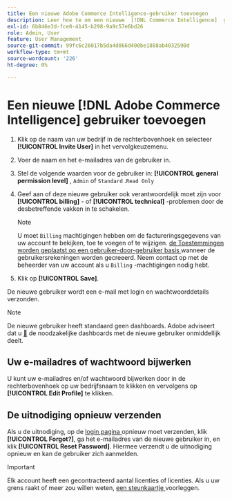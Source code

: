 ```yaml
---
title: Een nieuwe Adobe Commerce Intelligence-gebruiker toevoegen
description: Leer hoe te om een nieuwe  [!DNL Commerce Intelligence]  gebruiker toe te voegen en hoe te om uw gebruikersnaam of wachtwoord bij te werken.
exl-id: 6b846e3d-fce0-4145-b298-9a9c57e6bd26
role: Admin, User
feature: User Management
source-git-commit: 99fc6c26017b5da4d066d400be1888ab4032590d
workflow-type: tm+mt
source-wordcount: '226'
ht-degree: 0%

---
```


# Een nieuwe [!DNL Adobe Commerce Intelligence] gebruiker toevoegen

1. Klik op de naam van uw bedrijf in de rechterbovenhoek en selecteer **[!UICONTROL Invite User]** in het vervolgkeuzemenu.
1. Voer de naam en het e-mailadres van de gebruiker in.
1. Stel de volgende waarden voor de gebruiker in: **[!UICONTROL general permission level]** , `Admin` of `Standard` .`Read Only`
1. Geef aan of deze nieuwe gebruiker ook verantwoordelijk moet zijn voor **[!UICONTROL billing]** - of **[!UICONTROL technical]** -problemen door de desbetreffende vakken in te schakelen.

   >[!NOTE]
   >
   >U moet `Billing` machtigingen hebben om de factureringsgegevens van uw account te bekijken, toe te voegen of te wijzigen. [ de Toestemmingen worden geplaatst op een gebruiker-door-gebruiker basis ](../../administrator/user-management/user-management.md) wanneer de gebruikersrekeningen worden gecreeerd. Neem contact op met de beheerder van uw account als u `Billing` -machtigingen nodig hebt.

1. Klik op **[!UICONTROL Save]**.

De nieuwe gebruiker wordt een e-mail met login en wachtwoorddetails verzonden.

>[!NOTE]
>
>De nieuwe gebruiker heeft standaard geen dashboards. Adobe adviseert dat u [&#128279;](../../data-user/dashboards/share-dashboard-with-users.md) de noodzakelijke dashboards met de nieuwe gebruiker onmiddellijk deelt.

## Uw e-mailadres of wachtwoord bijwerken

U kunt uw e-mailadres en/of wachtwoord bijwerken door in de rechterbovenhoek op uw bedrijfsnaam te klikken en vervolgens op **[!UICONTROL Edit Profile]** te klikken.

## De uitnodiging opnieuw verzenden

Als u de uitnodiging, op de [ login pagina ](https://dashboard.rjmetrics.com/v2/session/create) opnieuw moet verzenden, klik **[!UICONTROL Forgot?]**, ga het e-mailadres van de nieuwe gebruiker in, en klik **[!UICONTROL Reset Password]**. Hiermee verzendt u de uitnodiging opnieuw en kan de gebruiker zich aanmelden.

>[!IMPORTANT]
>
>Elk account heeft een gecontracteerd aantal licenties of licenties. Als u uw grens raakt of meer zou willen weten, [ een steunkaartje ](https://experienceleague.adobe.com/docs/commerce-knowledge-base/kb/troubleshooting/miscellaneous/mbi-service-policies.html?lang=nl-NL) voorleggen.
